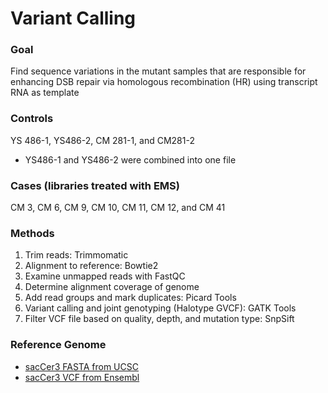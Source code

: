 # Variant Calling

### Goal
Find sequence variations in the mutant samples that are responsible for enhancing DSB repair via homologous recombination (HR) using transcript RNA as template

### Controls
YS 486-1, YS486-2, CM 281-1, and CM281-2
* YS486-1 and YS486-2 were combined into one file

### Cases (libraries treated with EMS)
CM 3, CM 6, CM 9, CM 10, CM 11, CM 12, and CM 41

### Methods
1. Trim reads: Trimmomatic
2. Alignment to reference: Bowtie2
3. Examine unmapped reads with FastQC
4. Determine alignment coverage of genome
5. Add read groups and mark duplicates: Picard Tools
6. Variant calling and joint genotyping (Halotype GVCF): GATK Tools
7. Filter VCF file based on quality, depth, and mutation type: SnpSift

### Reference Genome
* [sacCer3 FASTA from UCSC](http://hgdownload.soe.ucsc.edu/goldenPath/sacCer3/bigZips/)
* [sacCer3 VCF from Ensembl](https://www.ensembl.org/info/data/ftp/index.html)
